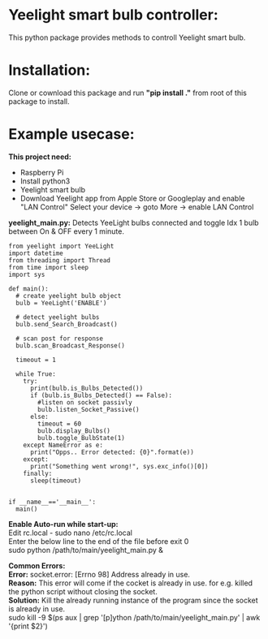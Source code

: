# Yeelight smart bulb controller:

This python package provides methods to controll Yeelight smart bulb.

# Installation:

Clone or cownload this package and run **"pip install ."** from root of this package to install.

# Example usecase: 

**This project need:**<br>
  - Raspberry Pi
  - Install python3
  - Yeelight smart bulb
  - Download Yeelight app from Apple Store or Googleplay and enable "LAN Control"
    Select your device -> goto More -> enable LAN Control<br>

**yeelight_main.py:** Detects YeeLight bulbs connected and toggle Idx 1 bulb between On & OFF every 1 minute.<br>
~~~
from yeelight import YeeLight
import datetime
from threading import Thread
from time import sleep
import sys

def main():
  # create yeelight bulb object
  bulb = YeeLight('ENABLE')

  # detect yeelight bulbs
  bulb.send_Search_Broadcast()

  # scan post for response
  bulb.scan_Broadcast_Response()

  timeout = 1
  
  while True:
    try:
      print(bulb.is_Bulbs_Detected())
      if (bulb.is_Bulbs_Detected() == False):
        #listen on socket passivly
        bulb.listen_Socket_Passive()
      else:
        timeout = 60
        bulb.display_Bulbs()
        bulb.toggle_BulbState(1)
    except NameError as e:
      print("Opps.. Error detected: {0}".format(e))
    except:
      print("Something went wrong!", sys.exc_info()[0])
    finally:
      sleep(timeout)
     

if __name__=='__main__':
  main()
~~~
**Enable Auto-run while start-up:**<br>
   Edit rc.local - sudo nano /etc/rc.local<br>
   Enter the below line to the end of the file before exit 0<br>
   sudo python /path/to/main/yeelight_main.py &<br>

**Common Errors:**<br>
**Error:** socket.error: [Errno 98] Address already in use.<br>
**Reason:** This error will come if the cocket is already in use. for e.g. killed the python script without closing the socket.<br>
**Solution:** Kill the already running instance of the program since the socket is already in use.<br>
sudo kill -9 $(ps aux | grep '[p]ython /path/to/main/yeelight_main.py' | awk '{print $2}')<br>
